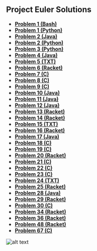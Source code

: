 ## Project Euler Solutions

- **[Problem 1 (Bash)](Solutions/Problem1.sh)**
- **[Problem 1 (Python)](Solutions/Problem1.py)**
- **[Problem 2 (Java)](Solutions/Problem2.java)**
- **[Problem 2 (Python)](Solutions/Problem2.py)**
- **[Problem 3 (Python)](Solutions/Problem3.py)**
- **[Problem 4 (Java)](Solutions/Problem4.java)**
- **[Problem 5 (TXT)](Solutions/Problem5.txt)**
- **[Problem 6 (Racket)](Solutions/Problem6.rkt)**
- **[Problem 7 (C)](Solutions/Problem7.c)**
- **[Problem 8 (C)](Solutions/Problem8.c)**
- **[Problem 9 (C)](Solutions/Problem9.c)**
- **[Problem 10 (Java)](Solutions/Problem10.java)**
- **[Problem 11 (Java)](Solutions/Problem11.java)**
- **[Problem 12 (Java)](Solutions/Problem12.java)**
- **[Problem 13 (Racket)](Solutions/Problem13.rkt)**
- **[Problem 14 (Racket)](Solutions/Problem14.rkt)**
- **[Problem 15 (TXT)](Solutions/Problem15.txt)**
- **[Problem 16 (Racket)](Solutions/Problem16.rkt)**
- **[Problem 17 (Java)](Solutions/Problem17.java)**
- **[Problem 18 (C)](Solutions/Problem18.c)**
- **[Problem 19 (C)](Solutions/Problem19.c)**
- **[Problem 20 (Racket)](Solutions/Problem20.rkt)**
- **[Problem 21 (C)](Solutions/Problem21.c)**
- **[Problem 22 (C)](Solutions/Problem22.c)**
- **[Problem 23 (C)](Solutions/Problem23.c)**
- **[Problem 24 (TXT)](Solutions/Problem24.txt)**
- **[Problem 25 (Racket)](Solutions/Problem25.rkt)**
- **[Problem 28 (Java)](Solutions/Problem28.java)**
- **[Problem 29 (Racket)](Solutions/Problem29.rkt)**
- **[Problem 30 (C)](Solutions/Problem30.c)**
- **[Problem 34 (Racket)](Solutions/Problem34.rkt)**
- **[Problem 36 (Racket)](Solutions/Problem36.rkt)**
- **[Problem 48 (Racket)](Solutions/Problem48.rkt)**
- **[Problem 67 (C)](Solutions/Problem67.c)**

![alt text](http://projecteuler.net/profile/marcok.stephen.png)
